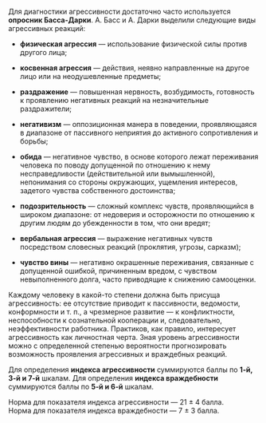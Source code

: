 ﻿Для диагностики агрессивности достаточно часто используется  **опросник Басса-Дарки**. А. Басс и А. Дарки выделили следующие виды агрессивных реакций:

-   **физическая агрессия**  — использование физической силы против другого лица;
    
-   **косвенная агрессия**  — действия, неявно направленные на другое лицо или на неодушевленные предметы;
    
-   **раздражение**  — повышенная нервность, возбудимость, готовность к проявлению негативных реакций на незначительные раздражители;
    
-   **негативизм**  — оппозиционная манера в поведении, проявляющаяся в диапазоне от пассивного неприятия до активного сопротивления и борьбы;
    
-   **обида**  — негативное чувство, в основе которого лежат переживания человека по поводу допущенной по отношению к нему несправедливости (действительной или вымышленной), непонимания со стороны окружающих, ущемления интересов, задетого чувства собственного достоинства;
    
-   **подозрительность**  — сложный комплекс чувств, проявляющийся в широком диапазоне: от недоверия и осторожности по отношению к другим людям до убежденности в том, что они вредят;
    
-   **вербальная агрессия**  — выражение негативных чувств посредством словесных реакций (проклятия, угрозы, сарказм);
    
-   **чувство вины**  — негативно окрашенные переживания, связанные с допущенной ошибкой, причиненным вредом, с чувством невыполненного долга, часто приводящие к снижению самооценки.
    

Каждому человеку в какой-то степени должна быть присуща агрессивность: ее отсутствие приводит к пассивности, ведомости, конформности и т. п., а чрезмерное развитие — к конфликтности, неспособности к сознательной кооперации и, следовательно, неэффективности работника. Практиков, как правило, интересует агрессивность как личностная черта. Зная уровень агрессивности можно с определенной степенью вероятности прогнозировать возможность проявления агрессивных и враждебных реакций.

Для определения  **индекса агрессивности**  суммируются баллы по  **1-й, 3-й и 7-й**  шкалам.
Для определения  **индекса враждебности**  суммируются баллы по  **5-й и 6-й**  шкалам.

Норма для показателя индекса агрессивности — 21 ± 4 балла.  
Норма для показателя индекса враждебности — 7 ± 3 балла.

